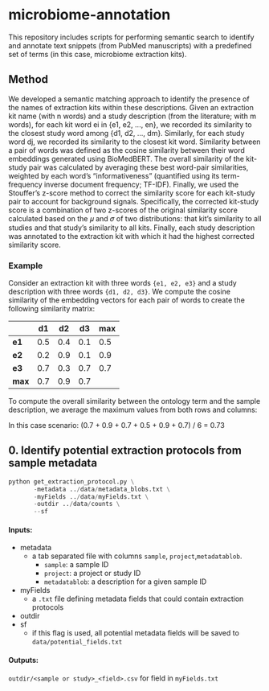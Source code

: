 # microbiome-annotation
This repository includes scripts for performing semantic search to identify and annotate text snippets (from PubMed manuscripts) with a predefined set of terms (in this case, microbiome extraction kits).

## Method
We developed a semantic matching approach to identify the presence of the names of extraction kits within these descriptions. Given an extraction kit name (with n words) and a study description (from the literature; with m words), for each kit word ei in {e1, e2, ..., en}, we recorded its similarity to the closest study word among {d1, d2, ..., dm}. Similarly, for each study word dj, we recorded its similarity to the closest kit word. Similarity between a pair of words was defined as the cosine similarity between their word embeddings generated using BioMedBERT. The overall similarity of the kit-study pair was calculated by averaging these best word-pair similarities, weighted by each word’s “informativeness” (quantified using its term-frequency inverse document frequency; TF-IDF).  Finally, we used the Stouffer’s z-score method to correct the similarity score for each kit-study pair to account for background signals. Specifically, the corrected kit-study score is a combination of two z-scores of the original similarity score calculated based on the 𝜇 and 𝜎 of two distributions: that kit’s similarity to all studies and that study’s similarity to all kits. Finally, each study description was annotated to the extraction kit with which it had the highest corrected similarity score.
### Example
Consider an extraction kit with three words `{e1, e2, e3}` and a study description with three words `{d1, d2, d3}`. We compute the cosine similarity of the embedding vectors for each pair of words to create the following similarity matrix:

|       | **d1** | **d2** | **d3** | **max** |
|-------|--------|--------|--------|---------|
| **e1** | 0.5    | 0.4    | 0.1    | 0.5     |
| **e2** | 0.2    | 0.9    | 0.1    | 0.9     |
| **e3** | 0.7    | 0.3    | 0.7    | 0.7     |
| **max**| 0.7    | 0.9    | 0.7    |         |

To compute the overall similarity between the ontology term and the sample description, we average the maximum values from both rows and columns:

In this case scenario:
(0.7 + 0.9 + 0.7 + 0.5 + 0.9 + 0.7) / 6 = 0.73



## 0. Identify potential extraction protocols from sample metadata

```python
python get_extraction_protocol.py \
       -metadata ../data/metadata_blobs.txt \
       -myFields ../data/myFields.txt \
       -outdir ../data/counts \
       --sf
```

#### Inputs:
- metadata
  - a tab separated file with columns `sample`, `project`,`metadatablob`.
    - `sample`: a sample ID
    - `project`: a project or study ID
    - `metadatablob`: a description for a given sample ID
- myFields
  - a `.txt` file defining metadata fields that could contain extraction protocols
- outdir
- sf
  - if this flag is used, all potential metadata fields will be saved to `data/potential_fields.txt`

#### Outputs:
`outdir/<sample or study>_<field>.csv` for field in `myFields.txt`
